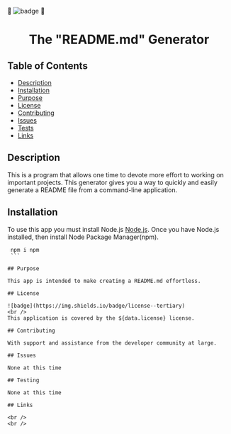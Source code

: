 🏅
![badge](https://img.shields.io/badge/license-${data.license})
🏅<br />

  <h1 align="center">The "README.md" Generator</h1>
     
  
  ## Table of Contents
  - [Description](#description)
  - [Installation](#installation)
  - [Purpose](#purpose)
  - [License](#license)
  - [Contributing](#contributing)
  - [Issues](#issues)
  - [Tests](#tests)
  - [Links](#links)
  ## Description
   This is a program that allows one time to devote more effort to working on important projects.  This generator gives you a way to quickly and easily generate a README file from a command-line application. 
  ## Installation
   To use this app you must install Node.js [Node.js](https://nodejs.org/en/).  Once you have Node.js installed, then install Node Package Manager(npm).
   ```
    npm i npm
    ```

## Purpose

This app is intended to make creating a README.md effortless.

## License

![badge](https://img.shields.io/badge/license--tertiary)
<br />
This application is covered by the ${data.license} license.

## Contributing

With support and assistance from the developer community at large.

## Issues

None at this time

## Testing

None at this time

## Links

  <br />
  <br />
